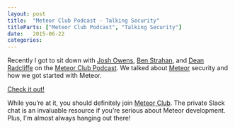 ```yaml
---
layout: post
title:  "Meteor Club Podcast - Talking Security"
titleParts: ["Meteor Club Podcast", "Talking Security"]
date:   2015-06-22
categories:
---
```


Recently I got to sit down with [Josh Owens](https://twitter.com/joshowens), [Ben Strahan](https://twitter.com/_benstr), and [Dean Radcliffe](https://twitter.com/chicagogrooves) on the [Meteor Club Podcast](https://podcast.meteorjs.club/). We talked about [Meteor](https://www.meteor.com/) security and how we got started with Meteor.

[Check it out!](https://simplecast.fm/s/27088e1a)

While you’re at it, you should definitely join [Meteor Club](https://www.patreon.com/meteorclub?ty=h). The private Slack chat is an invaluable resource if you’re serious about Meteor development. Plus, I'm almost always hanging out there!